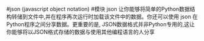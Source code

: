 #json (javascript object notation)
#模块 json 让你能够将简单的Python数据结构转储到文件中,并在程序再次运行时加载该文件中的数据。你还可以使用 json 在Python程序之间分享数据。更重要的是, JSON数据格式并非Python专用的,这让你能够将以JSON格式存储的数据与使用其他编程语言的人分享
